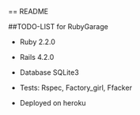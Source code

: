 == README

##TODO-LIST for RubyGarage

* Ruby 2.2.0

* Rails 4.2.0

* Database SQLite3

* Tests: Rspec, Factory_girl, Ffacker

* Deployed on heroku




